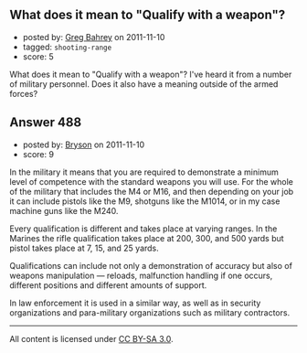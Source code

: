 ## What does it mean to "Qualify with a weapon"?

- posted by: [Greg Bahrey](https://stackexchange.com/users/-1/187-greg-bahrey) on 2011-11-10
- tagged: `shooting-range`
- score: 5

What does it mean to "Qualify with a weapon"? I've heard it from a number of military personnel. Does it also have a meaning outside of the armed forces?


## Answer 488

- posted by: [Bryson](https://stackexchange.com/users/-1/32-bryson) on 2011-11-10
- score: 9

In the military it means that you are required to demonstrate a minimum level of competence with the standard weapons you will use. For the whole of the military that includes the M4 or M16, and then depending on your job it can include pistols like the M9, shotguns like the M1014, or in my case machine guns like the M240. 

Every qualification is different and takes place at varying ranges. In the Marines the rifle qualification takes place at 200, 300, and 500 yards but pistol takes place at 7, 15, and 25 yards. 

Qualifications can include not only a demonstration of accuracy but also of weapons manipulation — reloads, malfunction handling if one occurs, different positions and different amounts of support.

In law enforcement it is used in a similar way, as well as in security organizations and para-military organizations such as military contractors. 



---

All content is licensed under [CC BY-SA 3.0](https://creativecommons.org/licenses/by-sa/3.0/).
